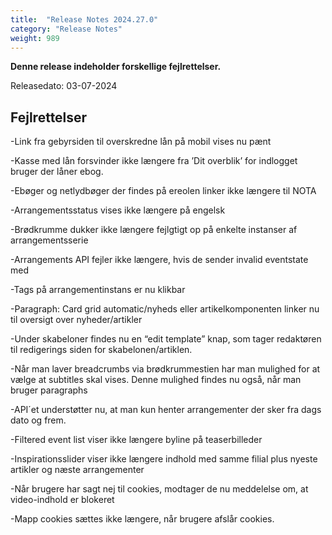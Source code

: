 ```yaml
---
title:  "Release Notes 2024.27.0"
category: "Release Notes"
weight: 989
---
```


**Denne release indeholder forskellige fejlrettelser.**

Releasedato: 03-07-2024

## Fejlrettelser

-Link fra gebyrsiden til overskredne lån på mobil vises nu pænt

-Kasse med lån forsvinder ikke længere fra ’Dit overblik’ for indlogget bruger der låner ebog.

-Ebøger og netlydbøger der findes på ereolen linker ikke længere til NOTA

-Arrangementsstatus vises ikke længere på engelsk

-Brødkrumme dukker ikke længere fejlgtigt op på enkelte instanser af arrangementsserie

-Arrangements API fejler ikke længere, hvis de sender invalid eventstate med

-Tags på arrangementinstans er nu klikbar

-Paragraph: Card grid automatic/nyheds eller artikelkomponenten linker nu til oversigt over nyheder/artikler 

-Under skabeloner findes nu en “edit template” knap, som tager redaktøren til redigerings siden for skabelonen/artiklen.

-Når man laver breadcrumbs via brødkrummestien har man mulighed for at vælge at subtitles skal vises. Denne mulighed findes nu også, når man bruger paragraphs

-API´et understøtter nu, at man kun henter arrangementer der sker fra dags dato og frem. 

-Filtered event list viser ikke længere byline på teaserbilleder

-Inspirationsslider viser ikke længere indhold med samme filial plus nyeste artikler og næste arrangementer

-Når brugere har sagt nej til cookies, modtager de nu meddelelse om, at video-indhold er blokeret

-Mapp cookies sættes ikke længere, når brugere afslår cookies.
